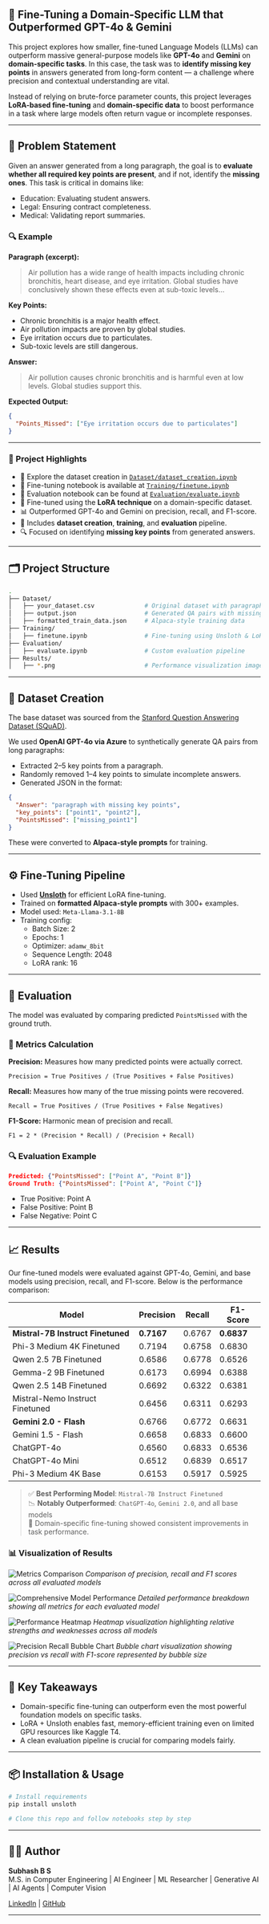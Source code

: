 ## 🧠 Fine-Tuning a Domain-Specific LLM that Outperformed GPT-4o & Gemini

This project explores how smaller, fine-tuned Language Models (LLMs) can outperform massive general-purpose models like **GPT-4o** and **Gemini** on **domain-specific tasks**. In this case, the task was to **identify missing key points** in answers generated from long-form content — a challenge where precision and contextual understanding are vital.

Instead of relying on brute-force parameter counts, this project leverages **LoRA-based fine-tuning** and **domain-specific data** to boost performance in a task where large models often return vague or incomplete responses.

---

## 🌟 Problem Statement

Given an answer generated from a long paragraph, the goal is to **evaluate whether all required key points are present**, and if not, identify the **missing ones**. This task is critical in domains like:
- Education: Evaluating student answers.
- Legal: Ensuring contract completeness.
- Medical: Validating report summaries.

### 🔍 Example
**Paragraph (excerpt):**
> Air pollution has a wide range of health impacts including chronic bronchitis, heart disease, and eye irritation. Global studies have conclusively shown these effects even at sub-toxic levels...

**Key Points:**
- Chronic bronchitis is a major health effect.
- Air pollution impacts are proven by global studies.
- Eye irritation occurs due to particulates.
- Sub-toxic levels are still dangerous.

**Answer:**
> Air pollution causes chronic bronchitis and is harmful even at low levels. Global studies support this.

**Expected Output:**
```json
{
  "Points_Missed": ["Eye irritation occurs due to particulates"]
}
```

---

### 📌 Project Highlights
- 📔 Explore the dataset creation in [`Dataset/dataset_creation.ipynb`](Dataset_creation/Dataset_cration.ipynb)
- 🔧 Fine-tuning notebook is available at [`Training/finetune.ipynb`](Finetuning/Finetune.ipynb)
- 🧪 Evaluation notebook can be found at [`Evaluation/evaluate.ipynb`](Evaluate/Evaluate.ipynb)
- 🚀 Fine-tuned using the **LoRA technique** on a domain-specific dataset.
- 📊 Outperformed GPT-4o and Gemini on precision, recall, and F1-score.
- 📁 Includes **dataset creation**, **training**, and **evaluation** pipeline.
- 🔍 Focused on identifying **missing key points** from generated answers.

---

## 🗂️ Project Structure
```bash
.
├── Dataset/
│   ├── your_dataset.csv              # Original dataset with paragraphs
│   ├── output.json                   # Generated QA pairs with missing key points
│   ├── formatted_train_data.json     # Alpaca-style training data
├── Training/
│   ├── finetune.ipynb                # Fine-tuning using Unsloth & LoRA
├── Evaluation/
│   ├── evaluate.ipynb                # Custom evaluation pipeline
├── Results/
│   ├── *.png                         # Performance visualization images
```

---

## 🧾 Dataset Creation

The base dataset was sourced from the [Stanford Question Answering Dataset (SQuAD)](https://www.kaggle.com/datasets/stanfordu/stanford-question-answering-dataset).


We used **OpenAI GPT-4o via Azure** to synthetically generate QA pairs from long paragraphs:
- Extracted 2–5 key points from a paragraph.
- Randomly removed 1–4 key points to simulate incomplete answers.
- Generated JSON in the format:

```json
{
  "Answer": "paragraph with missing key points",
  "key_points": ["point1", "point2"],
  "PointsMissed": ["missing_point1"]
}
```

These were converted to **Alpaca-style prompts** for training.

---

## ⚙️ Fine-Tuning Pipeline

- Used **[Unsloth](https://github.com/unslothai/unsloth)** for efficient LoRA fine-tuning.
- Trained on **formatted Alpaca-style prompts** with 300+ examples.
- Model used: `Meta-Llama-3.1-8B`
- Training config:
  - Batch Size: 2
  - Epochs: 1
  - Optimizer: `adamw_8bit`
  - Sequence Length: 2048
  - LoRA rank: 16

---

## 🥪 Evaluation

The model was evaluated by comparing predicted `PointsMissed` with the ground truth.

### 📐 Metrics Calculation
**Precision:** Measures how many predicted points were actually correct.
```
Precision = True Positives / (True Positives + False Positives)
```

**Recall:** Measures how many of the true missing points were recovered.
```
Recall = True Positives / (True Positives + False Negatives)
```

**F1-Score:** Harmonic mean of precision and recall.
```
F1 = 2 * (Precision * Recall) / (Precision + Recall)
```

### 🔍 Evaluation Example
```json
Predicted: {"PointsMissed": ["Point A", "Point B"]}
Ground Truth: {"PointsMissed": ["Point A", "Point C"]}
```
- True Positive: Point A
- False Positive: Point B
- False Negative: Point C

---

## 📈 Results

Our fine-tuned models were evaluated against GPT-4o, Gemini, and base models using precision, recall, and F1-score. Below is the performance comparison:

| Model                                      | Precision | Recall | F1-Score |
|-------------------------------------------|-----------|--------|----------|
| **Mistral-7B Instruct Finetuned**         | **0.7167** | 0.6767 | **0.6837** |
| Phi-3 Medium 4K Finetuned                 | 0.7194 | 0.6758 | 0.6830 |
| Qwen 2.5 7B Finetuned                     | 0.6586 | 0.6778 | 0.6526 |
| Gemma-2 9B Finetuned                      | 0.6173 | 0.6994 | 0.6388 |
| Qwen 2.5 14B Finetuned                    | 0.6692 | 0.6322 | 0.6381 |
| Mistral-Nemo Instruct Finetuned           | 0.6456 | 0.6311 | 0.6293 |
| **Gemini 2.0 - Flash**                    | 0.6766 | 0.6772 | 0.6631 |
| Gemini 1.5 - Flash                        | 0.6658 | 0.6833 | 0.6600 |
| ChatGPT-4o                                | 0.6560 | 0.6833 | 0.6536 |
| ChatGPT-4o Mini                           | 0.6512 | 0.6839 | 0.6517 |
| Phi-3 Medium 4K Base                      | 0.6153 | 0.5917 | 0.5925 |

> ✅ **Best Performing Model**: `Mistral-7B Instruct Finetuned`  
> 📉 **Notably Outperformed**: `ChatGPT-4o`, `Gemini 2.0`, and all base models  
> 🌟 Domain-specific fine-tuning showed consistent improvements in task performance.

### 📊 Visualization of Results
![Metrics Comparison](Results/metrics_comparison.png)
*Comparison of precision, recall and F1 scores across all evaluated models*

![Comprehensive Model Performance](Results/model_performance_comparison.png)
*Detailed performance breakdown showing all metrics for each evaluated model*

![Performance Heatmap](Results/metrics_heatmap.png)
*Heatmap visualization highlighting relative strengths and weaknesses across all models*

![Precision Recall Bubble Chart](Results/Precission_recall_bubble_size_representation.png)
*Bubble chart visualization showing precision vs recall with F1-score represented by bubble size*

---

## 💬 Key Takeaways

- Domain-specific fine-tuning can outperform even the most powerful foundation models on specific tasks.
- LoRA + Unsloth enables fast, memory-efficient training even on limited GPU resources like Kaggle T4.
- A clean evaluation pipeline is crucial for comparing models fairly.

---

## 📦 Installation & Usage

```bash
# Install requirements
pip install unsloth

# Clone this repo and follow notebooks step by step
```

---

## 🧑‍💻 Author

**Subhash B S**  
M.S. in Computer Engineering | AI Engineer | ML Researcher | Generative AI | AI Agents | Computer Vision

[LinkedIn](https://www.linkedin.com/in/subhash-b-s/) | [GitHub](https://github.com/subhashbs36)

---


